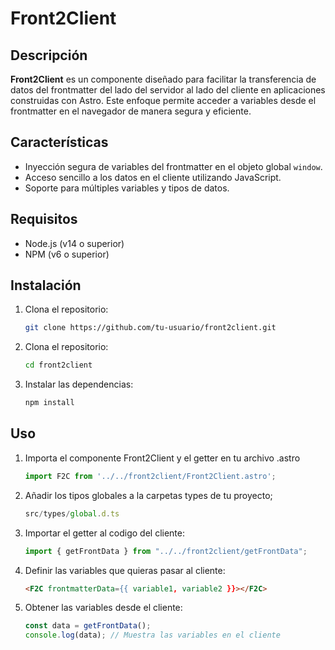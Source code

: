 # Front2Client

## Descripción

**Front2Client** es un componente diseñado para facilitar la transferencia de datos del frontmatter del lado del servidor al lado del cliente en aplicaciones construidas con Astro. Este enfoque permite acceder a variables desde el frontmatter en el navegador de manera segura y eficiente.

## Características

- Inyección segura de variables del frontmatter en el objeto global `window`.
- Acceso sencillo a los datos en el cliente utilizando JavaScript.
- Soporte para múltiples variables y tipos de datos.

## Requisitos

- Node.js (v14 o superior)
- NPM (v6 o superior)

## Instalación

1. Clona el repositorio:

   ```bash
   git clone https://github.com/tu-usuario/front2client.git
   ```

2. Clona el repositorio:
    ```bash
    cd front2client
    ```
    
3. Instalar las dependencias:
    ```bash
    npm install
    ``` 

## Uso

1. Importa el componente Front2Client y el getter en tu archivo .astro
    ```javascript
    import F2C from '../../front2client/Front2Client.astro';
    ```
2. Añadir los tipos globales a la carpetas types de tu proyecto;
    ```javascript
    src/types/global.d.ts
    ```
3. Importar el getter al codigo del cliente:
    ```javascript
    import { getFrontData } from "../../front2client/getFrontData";
    ```
4. Definir las variables que quieras pasar al cliente:
    ```html
    <F2C frontmatterData={{ variable1, variable2 }}></F2C>
    ```
5. Obtener las variables desde el cliente:
    ```javascript
    const data = getFrontData();
    console.log(data); // Muestra las variables en el cliente
    ```
